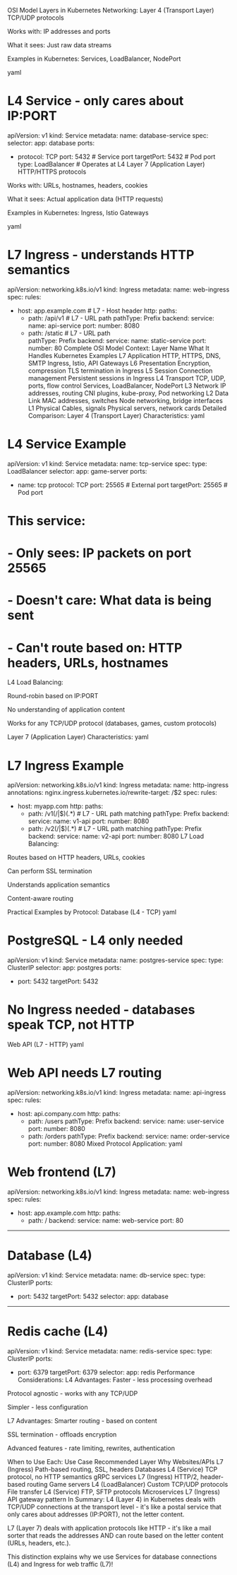 OSI Model Layers in Kubernetes Networking:
Layer 4 (Transport Layer)
TCP/UDP protocols

Works with: IP addresses and ports

What it sees: Just raw data streams

Examples in Kubernetes: Services, LoadBalancer, NodePort

yaml
# L4 Service - only cares about IP:PORT
apiVersion: v1
kind: Service
metadata:
  name: database-service
spec:
  selector:
    app: database
  ports:
  - protocol: TCP
    port: 5432        # Service port
    targetPort: 5432  # Pod port
  type: LoadBalancer  # Operates at L4
Layer 7 (Application Layer)
HTTP/HTTPS protocols

Works with: URLs, hostnames, headers, cookies

What it sees: Actual application data (HTTP requests)

Examples in Kubernetes: Ingress, Istio Gateways

yaml
# L7 Ingress - understands HTTP semantics
apiVersion: networking.k8s.io/v1
kind: Ingress
metadata:
  name: web-ingress
spec:
  rules:
  - host: app.example.com        # L7 - Host header
    http:
      paths:
      - path: /api/v1            # L7 - URL path
        pathType: Prefix
        backend:
          service:
            name: api-service
            port:
              number: 8080
      - path: /static            # L7 - URL path  
        pathType: Prefix
        backend:
          service:
            name: static-service
            port:
              number: 80
Complete OSI Model Context:
Layer	Name	What It Handles	Kubernetes Examples
L7	Application	HTTP, HTTPS, DNS, SMTP	Ingress, Istio, API Gateways
L6	Presentation	Encryption, compression	TLS termination in Ingress
L5	Session	Connection management	Persistent sessions in Ingress
L4	Transport	TCP, UDP, ports, flow control	Services, LoadBalancer, NodePort
L3	Network	IP addresses, routing	CNI plugins, kube-proxy, Pod networking
L2	Data Link	MAC addresses, switches	Node networking, bridge interfaces
L1	Physical	Cables, signals	Physical servers, network cards
Detailed Comparison:
Layer 4 (Transport Layer) Characteristics:
yaml
# L4 Service Example
apiVersion: v1
kind: Service
metadata:
  name: tcp-service
spec:
  type: LoadBalancer
  selector:
    app: game-server
  ports:
  - name: tcp
    protocol: TCP
    port: 25565           # External port
    targetPort: 25565     # Pod port
# This service:
# - Only sees: IP packets on port 25565
# - Doesn't care: What data is being sent
# - Can't route based on: HTTP headers, URLs, hostnames
L4 Load Balancing:

Round-robin based on IP:PORT

No understanding of application content

Works for any TCP/UDP protocol (databases, games, custom protocols)

Layer 7 (Application Layer) Characteristics:
yaml
# L7 Ingress Example
apiVersion: networking.k8s.io/v1
kind: Ingress
metadata:
  name: http-ingress
  annotations:
    nginx.ingress.kubernetes.io/rewrite-target: /$2
spec:
  rules:
  - host: myapp.com
    http:
      paths:
      - path: /v1(/|$)(.*)    # L7 - URL path matching
        pathType: Prefix
        backend:
          service:
            name: v1-api
            port:
              number: 8080
      - path: /v2(/|$)(.*)    # L7 - URL path matching
        pathType: Prefix
        backend:
          service:
            name: v2-api
            port:
              number: 8080
L7 Load Balancing:

Routes based on HTTP headers, URLs, cookies

Can perform SSL termination

Understands application semantics

Content-aware routing

Practical Examples by Protocol:
Database (L4 - TCP)
yaml
# PostgreSQL - L4 only needed
apiVersion: v1
kind: Service
metadata:
  name: postgres-service
spec:
  type: ClusterIP
  selector:
    app: postgres
  ports:
  - port: 5432
    targetPort: 5432
# No Ingress needed - databases speak TCP, not HTTP
Web API (L7 - HTTP)
yaml
# Web API needs L7 routing
apiVersion: networking.k8s.io/v1
kind: Ingress
metadata:
  name: api-ingress
spec:
  rules:
  - host: api.company.com
    http:
      paths:
      - path: /users
        pathType: Prefix
        backend:
          service:
            name: user-service
            port:
              number: 8080
      - path: /orders
        pathType: Prefix
        backend:
          service:
            name: order-service
            port:
              number: 8080
Mixed Protocol Application:
yaml
# Web frontend (L7)
apiVersion: networking.k8s.io/v1
kind: Ingress
metadata:
  name: web-ingress
spec:
  rules:
  - host: app.example.com
    http:
      paths:
      - path: /
        backend:
          service:
            name: web-service
            port: 80

---
# Database (L4)
apiVersion: v1
kind: Service
metadata:
  name: db-service
spec:
  type: ClusterIP
  ports:
  - port: 5432
    targetPort: 5432
  selector:
    app: database

---
# Redis cache (L4)
apiVersion: v1
kind: Service
metadata:
  name: redis-service
spec:
  type: ClusterIP
  ports:
  - port: 6379
    targetPort: 6379
  selector:
    app: redis
Performance Considerations:
L4 Advantages:
Faster - less processing overhead

Protocol agnostic - works with any TCP/UDP

Simpler - less configuration

L7 Advantages:
Smarter routing - based on content

SSL termination - offloads encryption

Advanced features - rate limiting, rewrites, authentication

When to Use Each:
Use Case	Recommended Layer	Why
Websites/APIs	L7 (Ingress)	Path-based routing, SSL, headers
Databases	L4 (Service)	TCP protocol, no HTTP semantics
gRPC services	L7 (Ingress)	HTTP/2, header-based routing
Game servers	L4 (LoadBalancer)	Custom TCP/UDP protocols
File transfer	L4 (Service)	FTP, SFTP protocols
Microservices	L7 (Ingress)	API gateway pattern
In Summary:
L4 (Layer 4) in Kubernetes deals with TCP/UDP connections at the transport level - it's like a postal service that only cares about addresses (IP:PORT), not the letter content.

L7 (Layer 7) deals with application protocols like HTTP - it's like a mail sorter that reads the addresses AND can route based on the letter content (URLs, headers, etc.).

This distinction explains why we use Services for database connections (L4) and Ingress for web traffic (L7)!